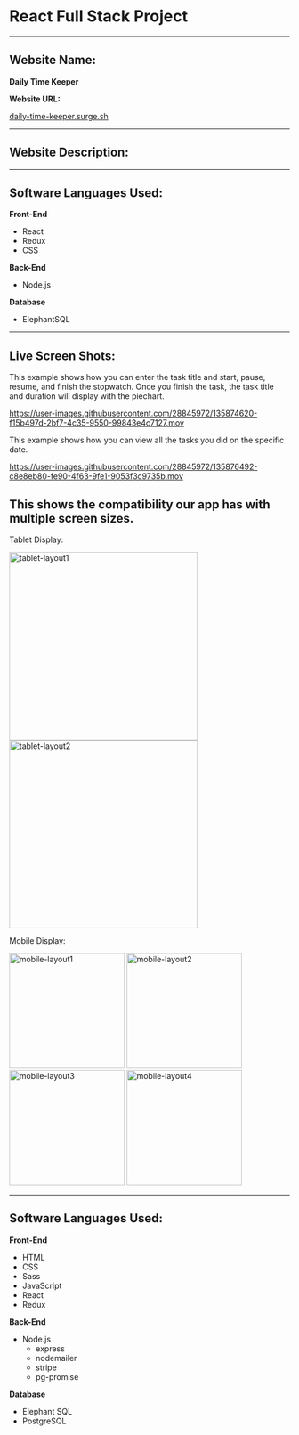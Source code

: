# React Full Stack Project #

__________________________________________________

## Website Name: ## 

**Daily Time Keeper**

**Website URL:**


[daily-time-keeper.surge.sh](http://daily-time-keeper.surge.sh)

__________________________________________________

## Website Description:


__________________________________________________

## Software Languages Used: ##
**Front-End**     

  * React
  * Redux
  * CSS

  
 **Back-End**

  * Node.js
 
**Database**

  * ElephantSQL
__________________________________________________
## Live Screen Shots: ##

This example shows how you can enter the task title and start, pause, resume, and finish the stopwatch. Once you finish the task, the task title and duration will display with the piechart.

https://user-images.githubusercontent.com/28845972/135874620-f15b497d-2bf7-4c35-9550-99843e4c7127.mov



This example shows how you can view all the tasks you did on the specific date.


https://user-images.githubusercontent.com/28845972/135876492-c8e8eb80-fe90-4f63-9fe1-9053f3c9735b.mov





## This shows the compatibility our app has with multiple screen sizes. ##

Tablet Display:

<img width="338" alt="tablet-layout1" src="https://user-images.githubusercontent.com/28845972/135883994-25f042f7-f6ad-4d9d-8283-fcb8aed74c2b.png">
<img width="338" alt="tablet-layout2" src="https://user-images.githubusercontent.com/28845972/135884033-cc59598f-4ffe-4811-83e9-66a84e82eaa5.png">


Mobile Display:

<img width="207" alt="mobile-layout1" src="https://user-images.githubusercontent.com/28845972/135884121-adfd6925-158a-48a6-981d-66420224cf8b.png">
<img width="207" alt="mobile-layout2" src="https://user-images.githubusercontent.com/28845972/135884138-d319b7ce-f37e-4877-879d-6e57647251b4.png">
<img width="207" alt="mobile-layout3" src="https://user-images.githubusercontent.com/28845972/135884144-44036ff3-7062-45bb-86e5-127659e49499.png">
<img width="207" alt="mobile-layout4" src="https://user-images.githubusercontent.com/28845972/135884151-2c68670e-5818-4c33-b8e7-d85ce7cebd18.png">


__________________________________________________

## Software Languages Used: ##
**Front-End**     

- HTML
- CSS
- Sass
- JavaScript
- React
- Redux

  
 **Back-End**

- Node.js
  - express
  - nodemailer
  - stripe
  - pg-promise
 
**Database**

- Elephant SQL
- PostgreSQL
